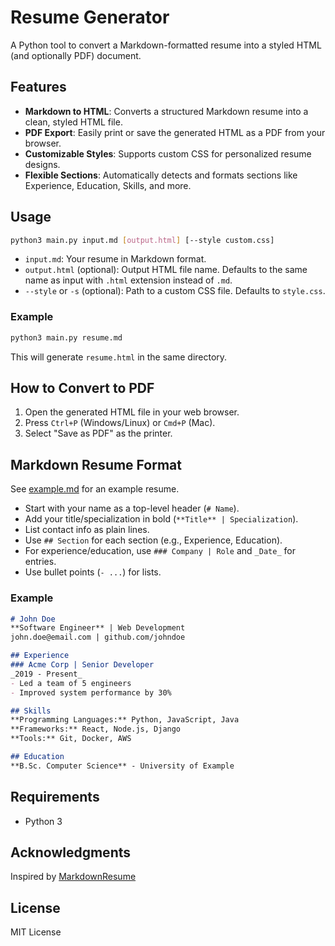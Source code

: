 # Resume Generator

A Python tool to convert a Markdown-formatted resume into a styled HTML (and optionally PDF) document.

## Features

- **Markdown to HTML**: Converts a structured Markdown resume into a clean, styled HTML file.
- **PDF Export**: Easily print or save the generated HTML as a PDF from your browser.
- **Customizable Styles**: Supports custom CSS for personalized resume designs.
- **Flexible Sections**: Automatically detects and formats sections like Experience, Education, Skills, and more.

## Usage

```bash
python3 main.py input.md [output.html] [--style custom.css]
```

- `input.md`: Your resume in Markdown format.
- `output.html` (optional): Output HTML file name. Defaults to the same name as input with `.html` extension instead of `.md`.
- `--style` or `-s` (optional): Path to a custom CSS file. Defaults to `style.css`.

### Example

```bash
python3 main.py resume.md
```

This will generate `resume.html` in the same directory.

## How to Convert to PDF

1. Open the generated HTML file in your web browser.
2. Press `Ctrl+P` (Windows/Linux) or `Cmd+P` (Mac).
3. Select "Save as PDF" as the printer.

## Markdown Resume Format

See [example.md](example.md) for an example resume.

- Start with your name as a top-level header (`# Name`).
- Add your title/specialization in bold (`**Title** | Specialization`).
- List contact info as plain lines.
- Use `## Section` for each section (e.g., Experience, Education).
- For experience/education, use `### Company | Role` and `_Date_` for entries.
- Use bullet points (`- ...`) for lists.

### Example

```markdown
# John Doe
**Software Engineer** | Web Development
john.doe@email.com | github.com/johndoe

## Experience
### Acme Corp | Senior Developer
_2019 - Present_
- Led a team of 5 engineers
- Improved system performance by 30%

## Skills
**Programming Languages:** Python, JavaScript, Java
**Frameworks:** React, Node.js, Django
**Tools:** Git, Docker, AWS

## Education
**B.Sc. Computer Science** - University of Example
```

## Requirements

- Python 3

## Acknowledgments

Inspired by [MarkdownResume](https://markdownresume.app/)


## License

MIT License
